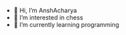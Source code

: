 - 👋 Hi, I’m AnshAcharya
- 👀 I’m interested in chess  
- 🌱 I’m currently learning programming

<!---
AnshAcharya/AnshAcharya is a ✨ special ✨ repository because its `README.md` (this file) appears on your GitHub profile.
You can click the Preview link to take a look at your changes.
--->
